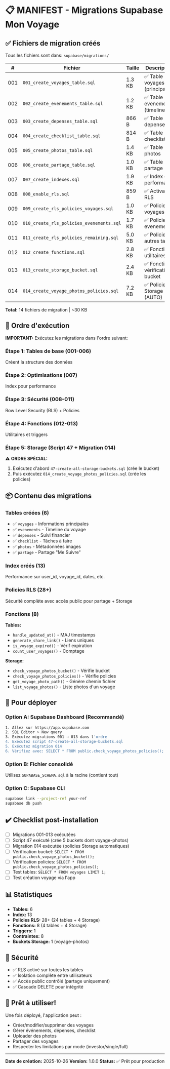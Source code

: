 # 📋 MANIFEST - Migrations Supabase Mon Voyage

## ✅ Fichiers de migration créés

Tous les fichiers sont dans: `supabase/migrations/`

| # | Fichier | Taille | Description |
|---|---------|--------|-------------|
| 001 | `001_create_voyages_table.sql` | 1.3 KB | ✅ Table voyages (principale) |
| 002 | `002_create_evenements_table.sql` | 1.2 KB | ✅ Table evenements (timeline) |
| 003 | `003_create_depenses_table.sql` | 866 B | ✅ Table depenses |
| 004 | `004_create_checklist_table.sql` | 814 B | ✅ Table checklist |
| 005 | `005_create_photos_table.sql` | 1.4 KB | ✅ Table photos |
| 006 | `006_create_partage_table.sql` | 1.0 KB | ✅ Table partage |
| 007 | `007_create_indexes.sql` | 1.9 KB | ✅ Index de performance |
| 008 | `008_enable_rls.sql` | 859 B | ✅ Activation RLS |
| 009 | `009_create_rls_policies_voyages.sql` | 1.0 KB | ✅ Policies voyages |
| 010 | `010_create_rls_policies_evenements.sql` | 1.7 KB | ✅ Policies evenements |
| 011 | `011_create_rls_policies_remaining.sql` | 5.0 KB | ✅ Policies autres tables |
| 012 | `012_create_functions.sql` | 2.8 KB | ✅ Fonctions utilitaires |
| 013 | `013_create_storage_bucket.sql` | 2.4 KB | ✅ Fonction vérification bucket |
| 014 | `014_create_voyage_photos_policies.sql` | 7.2 KB | ✅ Policies Storage (AUTO) |

**Total:** 14 fichiers de migration | ~30 KB

## 🔢 Ordre d'exécution

**IMPORTANT:** Exécutez les migrations dans l'ordre suivant:

### Étape 1: Tables de base (001-006)
Créent la structure des données

### Étape 2: Optimisations (007)
Index pour performance

### Étape 3: Sécurité (008-011)
Row Level Security (RLS) + Policies

### Étape 4: Fonctions (012-013)
Utilitaires et triggers

### Étape 5: Storage (Script 47 + Migration 014)
⚠️ **ORDRE SPÉCIAL:**
1. Exécutez d'abord `47-create-all-storage-buckets.sql` (crée le bucket)
2. Puis exécutez `014_create_voyage_photos_policies.sql` (crée les policies)

## 📦 Contenu des migrations

### Tables créées (6)
- ✅ `voyages` - Informations principales
- ✅ `evenements` - Timeline du voyage
- ✅ `depenses` - Suivi financier
- ✅ `checklist` - Tâches à faire
- ✅ `photos` - Métadonnées images
- ✅ `partage` - Partage "Me Suivre"

### Index créés (13)
Performance sur user_id, voyage_id, dates, etc.

### Policies RLS (28+)
Sécurité complète avec accès public pour partage + Storage

### Fonctions (8)
**Tables:**
- `handle_updated_at()` - MAJ timestamps
- `generate_share_link()` - Liens uniques
- `is_voyage_expired()` - Vérif expiration
- `count_user_voyages()` - Comptage

**Storage:**
- `check_voyage_photos_bucket()` - Vérifie bucket
- `check_voyage_photos_policies()` - Vérifie policies
- `get_voyage_photo_path()` - Génère chemin fichier
- `list_voyage_photos()` - Liste photos d'un voyage

## 🎯 Pour déployer

### Option A: Supabase Dashboard (Recommandé)
```bash
1. Allez sur https://app.supabase.com
2. SQL Editor > New query
3. Exécutez migrations 001 → 013 dans l'ordre
4. Exécutez script 47-create-all-storage-buckets.sql
5. Exécutez migration 014
6. Vérifiez avec: SELECT * FROM public.check_voyage_photos_policies();
```

### Option B: Fichier consolidé
Utilisez `SUPABASE_SCHEMA.sql` à la racine (contient tout)

### Option C: Supabase CLI
```bash
supabase link --project-ref your-ref
supabase db push
```

## ✔️ Checklist post-installation

- [ ] Migrations 001-013 exécutées
- [ ] Script 47 exécuté (crée 5 buckets dont voyage-photos)
- [ ] Migration 014 exécutée (policies Storage automatiques)
- [ ] Vérification bucket: `SELECT * FROM public.check_voyage_photos_bucket();`
- [ ] Vérification policies: `SELECT * FROM public.check_voyage_photos_policies();`
- [ ] Test tables: `SELECT * FROM voyages LIMIT 1;`
- [ ] Test création voyage via l'app

## 📊 Statistiques

- **Tables:** 6
- **Index:** 13
- **Policies RLS:** 28+ (24 tables + 4 Storage)
- **Fonctions:** 8 (4 tables + 4 Storage)
- **Triggers:** 1
- **Contraintes:** 8
- **Buckets Storage:** 1 (voyage-photos)

## 🔐 Sécurité

- ✅ RLS activé sur toutes les tables
- ✅ Isolation complète entre utilisateurs
- ✅ Accès public contrôlé (partage uniquement)
- ✅ Cascade DELETE pour intégrité

## 🎉 Prêt à utiliser!

Une fois déployé, l'application peut :
- Créer/modifier/supprimer des voyages
- Gérer événements, dépenses, checklist
- Uploader des photos
- Partager des voyages
- Respecter les limitations par mode (investor/single/full)

---

**Date de création:** 2025-10-26
**Version:** 1.0.0
**Status:** ✅ Prêt pour production

